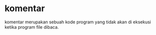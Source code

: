 # komentar

komentar merupakan sebuah kode program yang tidak akan di eksekusi ketika program file dibaca.